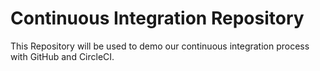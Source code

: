 # Continuous Integration Repository

This Repository will be used to demo our continuous integration process with GitHub and CircleCI.


